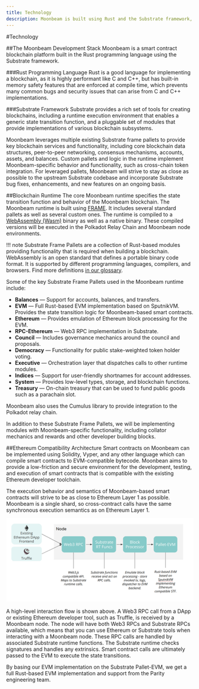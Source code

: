 ```yaml
---
title: Technology
description: Moonbeam is built using Rust and the Substrate framework, enabling rich tools for implementation, but also allowing for specialization and optimization.
---
```


#Technology

##The Moonbeam Development Stack
Moonbeam is a smart contract blockchain platform built in the Rust programming language using the Substrate framework.  

###Rust Programming Language
Rust is a good language for implementing a blockchain, as it is highly performant like C and C++, but has built-in memory safety features that are enforced at compile time, which prevents many common bugs and security issues that can arise from C and C++ implementations.

###Substrate Framework
Substrate provides a rich set of tools for creating blockchains, including a runtime execution environment that enables a generic state transition function, and a pluggable set of modules that provide implementations of various blockchain subsystems.

Moonbeam leverages multiple existing Substrate frame pallets to provide key blockchain services and functionality, including core blockchain data structures, peer-to-peer networking, consensus mechanisms, accounts, assets, and balances.  Custom pallets and logic in the runtime implement Moonbeam-specific behavior and functionality, such as cross-chain token integration.  For leveraged pallets, Moonbeam will strive to stay as close as possible to the upstream Substrate codebase and incorporate Substrate bug fixes, enhancements, and new features on an ongoing basis.

##Blockchain Runtime
The core Moonbeam runtime specifies the state transition function and behavior of the Moonbeam blockchain.  The Moonbeam runtime is built using [FRAME](/resources/glossary/#substrate-frame-pallets). It includes several standard pallets as well as several custom ones. The runtime is compiled to a [WebAssembly (Wasm)](/resources/glossary/#webassemblywasm) binary as well as a native binary. These compiled versions will be executed in the Polkadot Relay Chain and Moonbeam node environments.  

!!! note
    Substrate Frame Pallets are a collection of Rust-based modules providing functionality that is required when building a blockchain.  WebAssembly is an open standard that defines a portable binary code format. It is supported by different programming languages, compilers, and browsers. Find more definitions [in our glossary](/resources/glossary/).

Some of the key Substrate Frame Pallets used in the Moonbeam runtime include:

* **Balances** — Support for accounts, balances, and transfers.
* **EVM** — Full Rust-based EVM implementation based on SputnikVM.  Provides the state transition logic for Moonbeam-based smart contracts.
* **Ethereum** — Provides emulation of Ethereum block processing for the EVM.
* **RPC-Ethereum** — Web3 RPC implementation in Substrate.
* **Council** — Includes governance mechanics around the council and proposals.
* **Democracy** — Functionality for public stake-weighted token holder voting.
* **Executive** — Orchestration layer that dispatches calls to other runtime modules.
* **Indices** — Support for user-friendly shortnames for account addresses.
* **System** — Provides low-level types, storage, and blockchain functions.
* **Treasury** — On-chain treasury that can be used to fund public goods such as a parachain slot.

Moonbeam also uses the Cumulus library to provide integration to the Polkadot relay chain.

In addition to these Substrate Frame Pallets, we will be implementing modules with Moonbeam-specific functionality, including collator mechanics and rewards and other developer building blocks.

##Ethereum Compatibility Architecture
Smart contracts on Moonbeam can be implemented using Solidity, Vyper, and any other language which can compile smart contracts to EVM-compatible bytecode.  Moonbean aims to provide a low-friction and secure environment for the development, testing, and execution of smart contracts that is compatible with the existing Ethereum developer toolchain.  

The execution behavior and semantics of Moonbeam-based smart contracts will strive to be as close to Ethereum Layer 1 as possible.  Moonbeam is a single shard, so cross-contract calls have the same synchronous execution semantics as on Ethereum Layer 1.

![Diagram showing the interactions made possible through Moonbeam's Ethereum compatibility](/images/technology-diagram.png)

A high-level interaction flow is shown above.  A Web3 RPC call from a DApp or existing Ethereum developer tool, such as Truffle, is received by a Moonbeam node.  The node will have both Web3 RPCs and Substrate RPCs available, which means that you can use Ethereum or Substrate tools when interacting with a Moonbeam node.  These RPC calls are handled by associated Substrate runtime functions.  The Substrate runtime checks signatures and handles any extrinsics.  Smart contract calls are ultimately passed to the EVM to execute the state transitions.

By basing our EVM implementation on the Substrate Pallet-EVM, we get a full Rust-based EVM implementation and support from the Parity engineering team.
